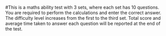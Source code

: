 #This is a maths ability test with 3 sets, where each set has 10 questions. You are required to perform the calculations and enter the correct answer. The difficulty level increases from the first to the third set. Total score and average time taken to answer each question will be reported at the end of the test.

